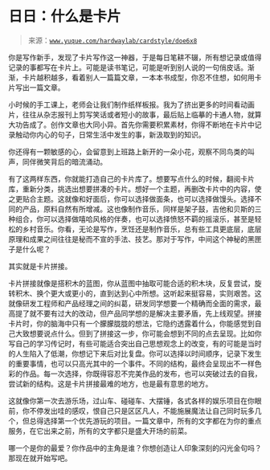 # 日日：什么是卡片

> 来源：[`www.yuque.com/hardwaylab/cardstyle/doe6x8`](https://www.yuque.com/hardwaylab/cardstyle/doe6x8)



你是写作新手，发现了卡片写作这一神器，于是每日笔耕不辍，所有想记录或值得记录的事都写在卡片上。可能是读书笔记，可能是听到别人说的一句俏皮话。渐渐，卡片越积越多，看着别人一篇篇文章，一本本书成型，你忍不住想，如何用卡片写出一篇文章。 

小时候的手工课上，老师会让我们制作纸样板报。我为了挤出更多的时间看动画片，往往从杂志报刊上剪写笑话或者短小的故事，最后贴上临摹的卡通人物，就算大功告成了。创作文章也大同小异。首先你需要积累素材，你得不断地在卡片中记录触动你内心的句子，日常生活中发生的事，新汲取到的知识。 

你还得有一颗敏感的心，会留意到上班路上新开的一朵小花，观察不同鸟类的叫声，同伴微笑背后的暗流涌动。 

有了这两样东西，你就能打造自己的卡片库了。想要写点什么的时候，翻阅卡片库，重新分类，挑选出想要拼凑的卡片。想好一个主题，再删改卡片中的内容，使之更贴合主题。这就像和好面后，你可以选择做面条，也可以选择做馒头。选择不同的产品，原料自然有所增减。这也像制作音乐，同样是架子鼓，吉他和贝斯的三种组合，你可以选择做嘻哈风格的伴奏，也可以选择愤怒不羁的摇滚乐，甚至是轻松的乡村音乐。你看，无论是写作，烹饪还是制作音乐，总有些工具更底层，底层原理和成果之间往往是秘而不宣的手法、技艺。那对于写作，中间这个神秘的黑匣子是什么呢？ 

其实就是卡片拼接。 

卡片拼接就像是搭积木的蓝图，你从蓝图中抽取可能合适的积木块，反复尝试，旋转积木、换个更大或更小的，直到达到心中所想。这听起来挺容易，实则艰苦。这就像研发工程师和产品经理之间的纠葛，研发同学想要一个精确而全面的需求，最高提了就不要有过大的改动，但产品同学想的是解决主要矛盾，先上线观望。拼接卡片时，你的脑海中只有一个朦朦胧胧的想法，它隐约透露着什么，你能感觉到自己大致想要说点什么。但到了拼接这一步，你可能会想到不同的点去呈现。比如你写自己的学习传记时，有些可能适合突出自己思想观念上的改变，有的可能是当时的人生陷入了低潮，你想记下来后对比复盘。你可以选择以时间顺序，记录下发生的重要事情，也可以只高光其中的一个事件。不同的结构，最终会呈现出不一样色彩的作品。每一次选择，你既得容忍不完美作品的发布，也可以突破过去的自我，尝试新的结构。这是卡片拼接最难的地方，也是最有意思的地方。 

这就像你第一次去游乐场，过山车、碰碰车、大摆锤，各式各样的娱乐项目在你眼前，你不停发出哇的感叹，恨自己只是区区凡人，不能施展魔法让自己同时玩多几个，但总得选择第一个优先游玩的项目。一篇文章中，所有的文字都在为你的重点服务，在它出来之前，所有的文字都只是盛大开场的前菜。 

哪一个是你的最爱？你作品中的主角是谁？你想创造让人印象深刻的闪光金句吗？那现在就开始写吧。